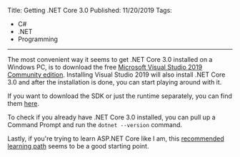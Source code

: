 Title: Getting .NET Core 3.0
Published: 11/20/2019
Tags:
   - C#
   - .NET
   - Programming
---

The most convenient way it seems to get .NET Core 3.0 installed on a Windows PC, is to download the free [Microsoft Visual Studio 2019 Community edition](https://visualstudio.microsoft.com/vs/community/). Installing Visual Studio 2019 will also install .NET Core 3.0 and after the installation is done, you can start playing around with it.

If you want to download the SDK or just the runtime separately, you can find them [here](https://dotnet.microsoft.com/download/dotnet-core/3.0).

To check if you already have .NET Core 3.0 installed, you can pull up a Command Prompt and run the `dotnet --version` command.

Lastly, if you're trying to learn ASP.NET Core like I am, this [recommended learning path](https://docs.microsoft.com/en-us/aspnet/core/?view=aspnetcore-3.0#recommended-learning-path) seems to be a good starting point.